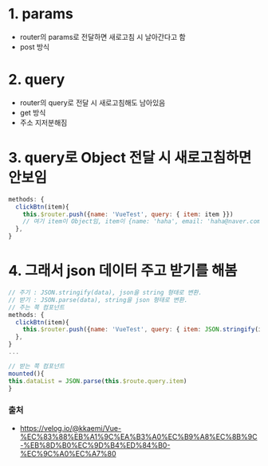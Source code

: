 # 1. params
- router의 params로 전달하면 새로고침 시 날아간다고 함
- post 방식

# 2. query
- router의 query로 전달 시 새로고침해도 남아있음
- get 방식
- 주소 지저분해짐

# 3. query로 Object 전달 시 새로고침하면 안보임
```javascript
methods: {
  clickBtn(item){
    this.$router.push({name: 'VueTest', query: { item: item }})
    // 여기 item이 Object임, item이 {name: 'haha', email: 'haha@naver.com', ... } 이런 형태
  },
}
```
# 4. 그래서 json 데이터 주고 받기를 해봄
```javascript
// 주기 : JSON.stringify(data), json을 string 형태로 변환.
// 받기 : JSON.parse(data), string을 json 형태로 변환.
// 주는 쪽 컴포넌트
methods: {
  clickBtn(item){
    this.$router.push({name: 'VueTest', query: { item: JSON.stringify(item) }})
  },
}
...

// 받는 쪽 컴포넌트
mounted(){
this.dataList = JSON.parse(this.$route.query.item)
}
```

### 출처
- https://velog.io/@kkaemi/Vue-%EC%83%88%EB%A1%9C%EA%B3%A0%EC%B9%A8%EC%8B%9C-%EB%8D%B0%EC%9D%B4%ED%84%B0-%EC%9C%A0%EC%A7%80
